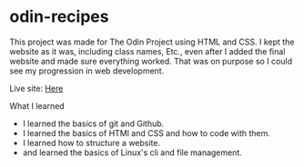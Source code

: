 # odin-recipes
This project was made for The Odin Project using HTML and CSS. I kept the website as it was, including class names, Etc., even after I added the final website and made sure everything worked. That was on purpose so I could see my progression in web development.

Live site: [Here](https://rayama01.github.io/odin-recipes/)

What I learned
* I learned the basics of git and Github.
* I learned the basics of HTMl and CSS and how to code with them.
* I learned how to structure a website.
* and learned the basics of Linux's cli and file management.
